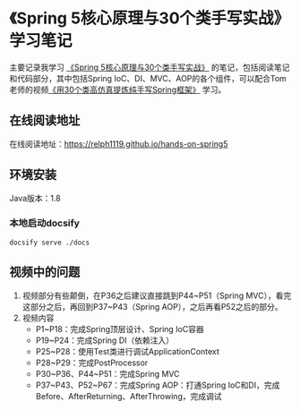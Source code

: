# 《Spring 5核心原理与30个类手写实战》学习笔记
主要记录我学习 [《Spring 5核心原理与30个类手写实战》](https://github.com/gupaoedu-tom/spring5-samples) 的笔记，包括阅读笔记和代码部分，其中包括Spring IoC、DI、MVC、AOP的各个组件，可以配合Tom老师的视频[《用30个类高仿真提炼纯手写Spring框架》](https://www.bilibili.com/video/BV1gA4y1Z7HY) 学习。

## 在线阅读地址
在线阅读地址：https://relph1119.github.io/hands-on-spring5

## 环境安装
Java版本：1.8

### 本地启动docsify
```shell
docsify serve ./docs
```

## 视频中的问题
1. 视频部分有些颠倒，在P36之后建议直接跳到P44\~P51（Spring MVC），看完这部分之后，再回到P37\~P43（Spring AOP），之后再看P52之后的部分。
2. 视频内容
    - P1\~P18：完成Spring顶层设计、Spring IoC容器
    - P19\~P24：完成Spring DI（依赖注入）
    - P25\~P28：使用Test类进行调试ApplicationContext
    - P28\~P29：完成PostProcessor
    - P30\~P36、P44\~P51：完成Spring MVC
    - P37\~P43、P52\~P67：完成Spring AOP：打通Spring IoC和DI，完成Before、AfterReturning、AfterThrowing，完成调试
